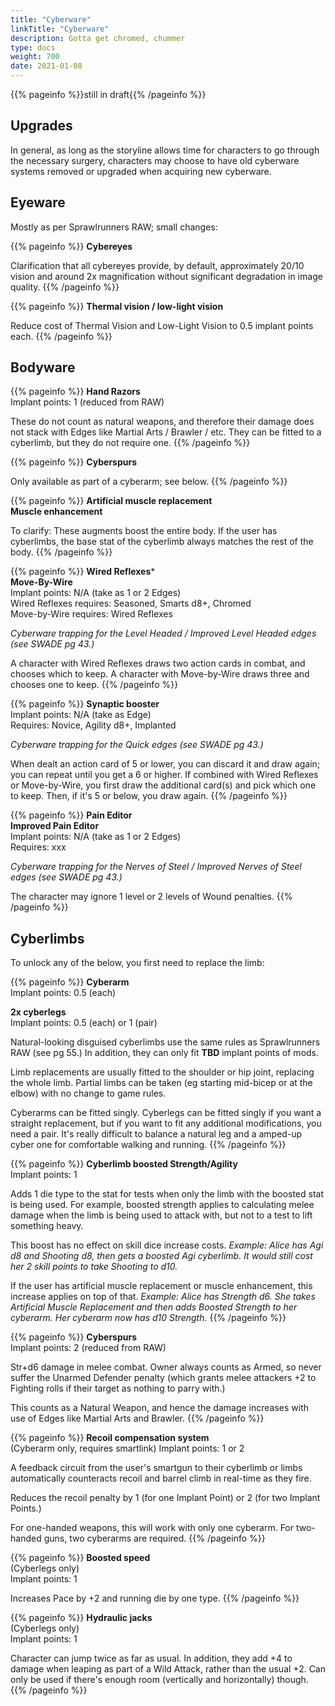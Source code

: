 ```yaml
---
title: "Cyberware"
linkTitle: "Cyberware"
description: Gotta get chromed, chummer
type: docs
weight: 700
date: 2021-01-08
---
```


{{% pageinfo %}}still in draft{{% /pageinfo %}} 

## Upgrades

In general, as long as the storyline allows time for characters to go through the necessary surgery, characters may choose to have old cyberware systems removed or upgraded when acquiring new cyberware.

## Eyeware

Mostly as per Sprawlrunners RAW; small changes:

{{% pageinfo %}}
**Cybereyes**

Clarification that all cybereyes provide, by default, approximately 20/10 vision and around 2x magnification without significant degradation in image quality.
{{% /pageinfo %}}

{{% pageinfo %}}
**Thermal vision / low-light vision**

Reduce cost of Thermal Vision and Low-Light Vision to 0.5 implant points each.
{{% /pageinfo %}}


## Bodyware

{{% pageinfo %}}
**Hand Razors** \
Implant points: 1 (reduced from RAW)

These do not count as natural weapons, and therefore their damage does not stack with Edges like Martial Arts / Brawler / etc. They can be fitted to a cyberlimb, but they do not require one.
{{% /pageinfo %}} 

{{% pageinfo %}}
**Cyberspurs** 

Only available as part of a cyberarm; see below.
{{% /pageinfo %}} 

{{% pageinfo %}}
**Artificial muscle replacement** \
**Muscle enhancement**

To clarify: These augments boost the entire body. If the user has cyberlimbs, the base stat of the cyberlimb always matches the rest of the body.
{{% /pageinfo %}} 

{{% pageinfo %}}
**Wired Reflexes*** \
**Move-By-Wire** \
Implant points: N/A (take as 1 or 2 Edges) \
Wired Reflexes requires: Seasoned, Smarts d8+, Chromed\
Move-by-Wire requires: Wired Reflexes 

*Cyberware trapping for the Level Headed / Improved Level Headed edges (see SWADE pg 43.)*

A character with Wired Reflexes draws two action cards in combat, and chooses which to keep. A character with Move-by-Wire draws three and chooses one to keep.
{{% /pageinfo %}} 

{{% pageinfo %}}
**Synaptic booster** \
Implant points: N/A (take as Edge) \
Requires: Novice, Agility d8+, Implanted

*Cyberware trapping for the Quick edges (see SWADE pg 43.)*

When dealt an action card of 5 or lower, you can discard it and draw again; you can repeat until you get a 6 or higher. If combined with Wired Reflexes or Move-by-Wire, you first draw the additional card(s) and pick which one to keep. Then, if it's 5 or below, you draw again.
{{% /pageinfo %}} 


{{% pageinfo %}}
**Pain Editor** \
**Improved Pain Editor** \
Implant points: N/A (take as 1 or 2 Edges) \
Requires: xxx

*Cyberware trapping for the Nerves of Steel / Improved Nerves of Steel edges (see SWADE pg 43.)*

The character may ignore 1 level or 2 levels of Wound penalties.
{{% /pageinfo %}} 


## Cyberlimbs

To unlock any of the below, you first need to replace the limb:

{{% pageinfo %}}
**Cyberarm** \
Implant points: 0.5 (each)

**2x cyberlegs** \
Implant points: 0.5 (each) or 1 (pair)

Natural-looking disguised cyberlimbs use the same rules as Sprawlrunners RAW (see pg 55.) In addition, they can only fit **TBD** implant points of mods.

Limb replacements are usually fitted to the shoulder or hip joint, replacing the whole limb. Partial limbs can be taken (eg starting mid-bicep or at the elbow) with no change to game rules.

Cyberarms can be fitted singly. Cyberlegs can be fitted singly if you want a straight replacement, but if you want to fit any additional modifications, you need a pair. It's really difficult to balance a natural leg and a amped-up cyber one for comfortable walking and running.
{{% /pageinfo %}} 

{{% pageinfo %}}
**Cyberlimb boosted Strength/Agility** \
Implant points: 1

Adds 1 die type to the stat for tests when only the limb with the boosted stat is being used. For example, boosted strength applies to calculating melee damage when the limb is being used to attack with, but not to a test to lift something heavy.

This boost has no effect on skill dice increase costs. *Example: Alice has Agi d8 and Shooting d8, then gets a boosted Agi cyberlimb. It would still cost her 2 skill points to take Shooting to d10.*

If the user has artificial muscle replacement or muscle enhancement, this increase applies on top of that. *Example: Alice has Strength d6. She takes Artificial Muscle Replacement and then adds Boosted Strength to her cyberarm. Her cyberarm now has d10 Strength.*
{{% /pageinfo %}}

{{% pageinfo %}}
**Cyberspurs** \
Implant points: 2 (reduced from RAW)

Str+d6 damage in melee combat. Owner always counts as Armed, so never suffer the Unarmed Defender penalty (which grants melee attackers +2 to Fighting rolls if their target as nothing to parry with.)

This counts as a Natural Weapon, and hence the damage increases with use of Edges like Martial Arts and Brawler.
{{% /pageinfo %}} 

{{% pageinfo %}}
**Recoil compensation system** \
(Cyberarm only, requires smartlink)
Implant points: 1 or 2

A feedback circuit from the user's smartgun to their cyberlimb or limbs automatically counteracts recoil and barrel climb in real-time as they fire.

Reduces the recoil penalty by 1 (for one Implant Point) or 2 (for two Implant Points.)

For one-handed weapons, this will work with only one cyberarm. For two-handed guns, two cyberarms are required.
{{% /pageinfo %}} 

{{% pageinfo %}}
**Boosted speed** \
(Cyberlegs only) \
Implant points: 1

Increases Pace by +2 and running die by one type.
{{% /pageinfo %}} 

{{% pageinfo %}}
**Hydraulic jacks** \
(Cyberlegs only) \
Implant points: 1

Character can jump twice as far as usual. In addition, they add +4 to damage when leaping as part of a Wild Attack, rather than the usual +2. Can only be used if there's enough room (vertically and horizontally) though.
{{% /pageinfo %}} 


<!--

in sprawlrunners


Eyeware:
* cybereyes >> required for below
* camera
* flare compensation
* infravision
* low-light vision
* retinal copy

Earware
* cyberears >> required for below
* damper
* improved frequency range
* recorder


Headware
* chipjack
* cortex bomb
* data filter
* data lock
* datajack
* headware memory
* phone
* radio
* voice modulation
  * voice amplification
  * secondary pattern
  * 

Bodyware
* air filtration
* artifical muscle replacement
* blood filtration
* dermal plating
* fingertip compartment
* hand razor
* muscle enhancement
* reaction enhancers
* skillwires
* smartlink
* spur
* vehicle control rig

cyberlimbs
* simple limb
* built-in device



-->

